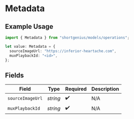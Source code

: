 # Metadata

## Example Usage

```typescript
import { Metadata } from "shortgenius/models/operations";

let value: Metadata = {
  sourceImageUrl: "https://inferior-heartache.com",
  muxPlaybackId: "<id>",
};
```

## Fields

| Field              | Type               | Required           | Description        |
| ------------------ | ------------------ | ------------------ | ------------------ |
| `sourceImageUrl`   | *string*           | :heavy_check_mark: | N/A                |
| `muxPlaybackId`    | *string*           | :heavy_check_mark: | N/A                |
